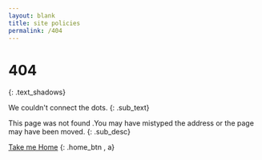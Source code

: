 ```yaml
---
layout: blank
title: site policies
permalink: /404
---
```



# 404
{: .text_shadows}

We couldn't connect the dots.
{: .sub_text}

This page was not found .You may have mistyped the address or the page may have been moved.
{: .sub_desc}


[Take me Home](/)
{: .home_btn ,  a}





